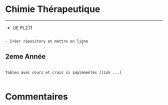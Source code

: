 # Chimie Thérapeutique

***

- UE PL2.11 


```{note}

- Créer répository et mettre en ligne

```


## 2eme Année

```{note}

Tableu avec cours et crois si implémentés (link ...)


```



# Commentaires


<script src="https://utteranc.es/client.js"
        repo="Deugz/jb-Ch-Therapeutique"
        issue-term="pathname"
        theme="github-light"
        crossorigin="anonymous"
        async>
</script>
